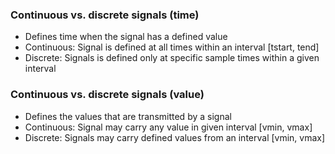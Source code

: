 ### Continuous vs. discrete signals (time) 
- Defines time when the signal has a defined value 
- Continuous: Signal is defined at all times within an interval [tstart, tend] 
- Discrete: Signals is defined only at specific sample times within a given interval  
### Continuous vs. discrete signals (value)  
- Defines the values that are transmitted by a signal 
- Continuous: Signal may carry any value in given interval [vmin, vmax] 
- Discrete: Signals may carry defined values from an interval [vmin, vmax]